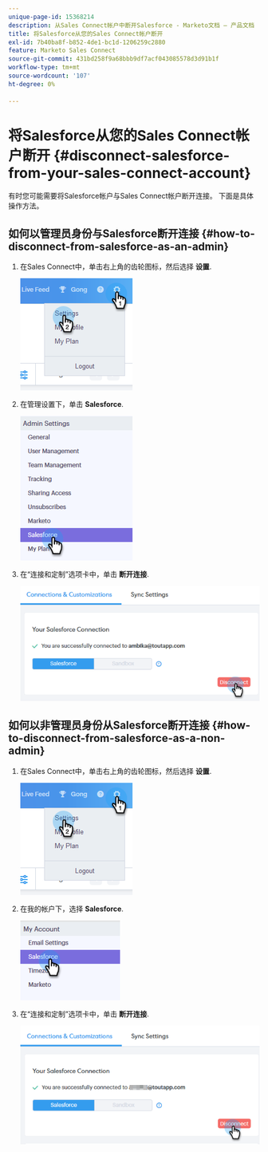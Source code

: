 ```yaml
---
unique-page-id: 15368214
description: 从Sales Connect帐户中断开Salesforce - Marketo文档 — 产品文档
title: 将Salesforce从您的Sales Connect帐户断开
exl-id: 7b40ba8f-b852-4de1-bc1d-1206259c2880
feature: Marketo Sales Connect
source-git-commit: 431bd258f9a68bbb9df7acf043085578d3d91b1f
workflow-type: tm+mt
source-wordcount: '107'
ht-degree: 0%

---
```


# 将Salesforce从您的Sales Connect帐户断开 {#disconnect-salesforce-from-your-sales-connect-account}

有时您可能需要将Salesforce帐户与Sales Connect帐户断开连接。 下面是具体操作方法。

## 如何以管理员身份与Salesforce断开连接 {#how-to-disconnect-from-salesforce-as-an-admin}

1. 在Sales Connect中，单击右上角的齿轮图标，然后选择 **设置**.

   ![](assets/one-1.png)

1. 在管理设置下，单击 **Salesforce**.

   ![](assets/six-1.png)

1. 在“连接和定制”选项卡中，单击 **断开连接**.

   ![](assets/seven-1.png)

## 如何以非管理员身份从Salesforce断开连接 {#how-to-disconnect-from-salesforce-as-a-non-admin}

1. 在Sales Connect中，单击右上角的齿轮图标，然后选择 **设置**.

   ![](assets/one-1.png)

1. 在我的帐户下，选择 **Salesforce**.

   ![](assets/two-1.png)

1. 在“连接和定制”选项卡中，单击 **断开连接**.

   ![](assets/3333.png)
